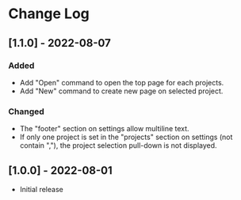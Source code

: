 # Change Log

## [1.1.0] - 2022-08-07
### Added
- Add "Open" command to open the top page for each projects.
- Add "New" command to create new page on selected project.

### Changed
- The "footer" section on settings allow multiline text.
- If only one project is set in the "projects" section on settings (not contain ","), the project selection pull-down is not displayed.


## [1.0.0] - 2022-08-01
- Initial release